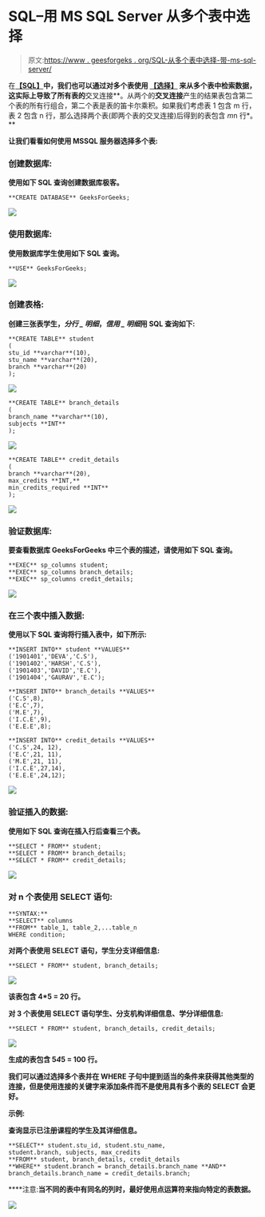 # SQL–用 MS SQL Server 从多个表中选择

> 原文:[https://www . geesforgeks . org/SQL-从多个表中选择-带-ms-sql-server/](https://www.geeksforgeeks.org/sql-select-from-multiple-tables-with-ms-sql-server/)

在[**【SQL】**](https://www.geeksforgeeks.org/sql-tutorial/)**中，我们也可以通过对多个表使用 [**【选择】**](https://www.geeksforgeeks.org/sql-select-query/) 来从多个表中检索数据，这实际上导致了所有表的**交叉连接**。从两个的**交叉连接**产生的结果表包含第二个表的所有行组合，第二个表是表的笛卡尔乘积。如果我们考虑表 1 包含 m 行，表 2 包含 n 行，那么选择两个表(即两个表的交叉连接)后得到的表包含 *m*n 行*。**

**让我们看看如何使用 **MSSQL** 服务器选择多个表:** 

### ****创建数据库:****

**使用如下 SQL 查询创建数据库极客。**

```
**CREATE DATABASE** GeeksForGeeks;
```

**![](img/98349549cbe5c1daba927591422ba62b.png)**

### ****使用数据库:****

**使用数据库学生使用如下 SQL 查询。**

```
**USE** GeeksForGeeks;
```

**![](img/b62cf88ba6bd0e4e77679a182bc5c100.png)**

### ****创建表格:****

**创建三张表学生，*分行 _ 明细*，*信用 _ 明细*用 SQL 查询如下:**

```
**CREATE TABLE** student
(  
stu_id **varchar**(10),
stu_name **varchar**(20),
branch **varchar**(20)
);
```

**![](img/152e8239b4c7ae98b65f6a55e3098d11.png)**

```
**CREATE TABLE** branch_details
(  
branch_name **varchar**(10),
subjects **INT**
);
```

**![](img/4a274faaafb59dd7d4bf3465c6dbcd7d.png)**

```
**CREATE TABLE** credit_details
(  
branch **varchar**(20), 
max_credits **INT,**
min_credits_required **INT**
);
```

**![](img/fc7fa309d5b5e337cf6c30f15dd3a4b5.png)**

### ****验证数据库:****

**要查看数据库 GeeksForGeeks 中三个表的描述，请使用如下 SQL 查询。**

```
**EXEC** sp_columns student;
**EXEC** sp_columns branch_details;
**EXEC** sp_columns credit_details;
```

**![](img/a5913950f14b941241da05c4c618571c.png)**

### ****在三个表中插入数据:****

**使用以下 SQL 查询将行插入表中，如下所示:**

```
**INSERT INTO** student **VALUES**
('1901401','DEVA','C.S'),
('1901402','HARSH','C.S'),
('1901403','DAVID','E.C'),
('1901404','GAURAV','E.C');

**INSERT INTO** branch_details **VALUES**
('C.S',8),
('E.C',7),
('M.E',7),
('I.C.E',9),
('E.E.E',8);

**INSERT INTO** credit_details **VALUES**
('C.S',24, 12),
('E.C',21, 11),
('M.E',21, 11),
('I.C.E',27,14),
('E.E.E',24,12);
```

**![](img/c2f945c6973953388131457d19920d86.png)**

### ****验证插入的数据:****

**使用如下 SQL 查询在插入行后查看三个表。**

```
**SELECT * FROM** student;
**SELECT * FROM** branch_details;
**SELECT * FROM** credit_details;
```

**![](img/dcc6a9924a1bbdc0b4e11bcb28506a10.png)**

### ****对 n 个表使用 SELECT 语句:****

```
**SYNTAX:**
**SELECT** columns
**FROM** table_1, table_2,...table_n
WHERE condition; 
```

**对两个表使用 SELECT 语句，学生分支详细信息:**

```
**SELECT * FROM** student, branch_details;
```

**![](img/5074bdf12c3ee8f11bd139f2a10adc13.png)**

**该表包含 4*5 = 20 行。**

**对 3 个表使用 SELECT 语句学生、分支机构详细信息、学分详细信息:**

```
**SELECT * FROM** student, branch_details, credit_details;
```

**![](img/fe8fa6b8208446c4e2ba19a87c51b8a3.png)**

**生成的表包含 5*4*5 = 100 行。**

**我们可以通过选择多个表并在 **WHERE** 子句中提到适当的条件来获得其他类型的连接，但是使用连接的关键字来添加条件而不是使用具有多个表的 **SELECT** 会更好。**

****示例:****

****查询显示已注册课程的学生及其详细信息。****

```
**SELECT** student.stu_id, student.stu_name,
student.branch, subjects, max_credits
**FROM** student, branch_details, credit_details
**WHERE** student.branch = branch_details.branch_name **AND** 
branch_details.branch_name = credit_details.branch;
```

****注意:**当不同的表中有同名的列时，最好使用点运算符来指向特定的表数据。**

**![](img/8ec3c7183e5259891f24f87d84353d8b.png)**